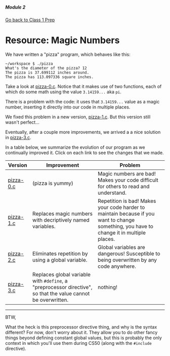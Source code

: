 ##### Module 2

[Go back to Class 1 Prep](../../class2-prep#magic-numbers-global-variables)

# Resource: Magic Numbers

We have written a "pizza" program, which behaves like this:
```
~/workspace $ ./pizza
What's the diameter of the pizza? 12
The pizza is 37.699112 inches around.
The pizza has 113.097336 square inches.
```

Take a look at [pizza-0.c](./pizza-0.c). Notice that it makes use of two functions, each of which do some math using the value `3.14159...` aka `pi`. 

There is a problem with the code: it uses that `3.14159...` value as a magic number, inserting it directly into our code in multiple places. 

We fixed this problem in a new version, [pizza-1.c](./pizza-1.c). But this version still wasn't perfect... 

Eventually, after a couple more improvements, we arrived a a nice solution in [pizza-3.c](./pizza-3.c).

In a table below, we summarize the evolution of our program as we continually improved it. Click on each link to see the changes that we made.

Version | Improvement | Problem
--------|-------------|-------- 
[pizza-0.c](./pizza-0.c) | (pizza is yummy) | Magic numbers are bad! Makes your code difficult for others to read and understand.
[pizza-1.c](./pizza-1.c) | Replaces magic numbers with decriptively named variables. | Repetition is bad! Makes your code  harder to maintain because if you want to change something, you have to change it in multiple places.
[pizza-2.c](./pizza-2.c) | Eliminates repetition by using a global variable. | Global variables are dangerous! Susceptible to being overwritten by any code anywhere. 
[pizza-3.c](./pizza-3.c) | Replaces global variable with `#define`, a "preprocessor directive", so that the value cannot be overwritten. | nothing!


***

BTW,

What the heck is this preprocessor directive thing, and why is the syntax different? For now, don't worry about it. They allow you to do other fancy things beyond defining constant global values, but this is probably the only context in which you'll use them during CS50 (along with the `#include` directive).
